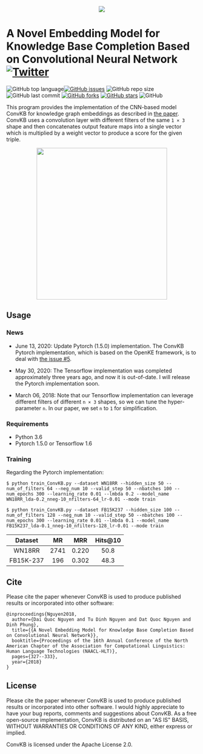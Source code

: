 <p align="center">
	<img src="https://github.com/daiquocnguyen/ConvKB/blob/master/convkb_logo.png">
</p>

# A Novel Embedding Model for Knowledge Base Completion Based on Convolutional Neural Network<a href="https://twitter.com/intent/tweet?text=Wow:&url=https%3A%2F%2Fgithub.com%2Fdaiquocnguyen%2FConvKB%2Fblob%2Fmaster%2FREADME.md"><img alt="Twitter" src="https://img.shields.io/twitter/url?style=social&url=https%3A%2F%2Ftwitter.com%2Fdaiquocng"></a>

<img alt="GitHub top language" src="https://img.shields.io/github/languages/top/daiquocnguyen/ConvKB"><a href="https://github.com/daiquocnguyen/ConvKB/issues"><img alt="GitHub issues" src="https://img.shields.io/github/issues/daiquocnguyen/ConvKB"></a>
<img alt="GitHub repo size" src="https://img.shields.io/github/repo-size/daiquocnguyen/ConvKB">
<img alt="GitHub last commit" src="https://img.shields.io/github/last-commit/daiquocnguyen/ConvKB">
<a href="https://github.com/daiquocnguyen/ConvKB/network"><img alt="GitHub forks" src="https://img.shields.io/github/forks/daiquocnguyen/ConvKB"></a>
<a href="https://github.com/daiquocnguyen/ConvKB/stargazers"><img alt="GitHub stars" src="https://img.shields.io/github/stars/daiquocnguyen/ConvKB"></a>
<img alt="GitHub" src="https://img.shields.io/github/license/daiquocnguyen/ConvKB">

This program provides the implementation of the CNN-based model ConvKB for knowledge graph embeddings as described in [the paper](http://www.aclweb.org/anthology/N18-2053). ConvKB uses a convolution layer with different filters of the same `1 × 3` shape and then concatenates output feature maps into a single vector which is multiplied by a weight vector to produce a score for the given triple.

<p align="center"> 
<img src="https://github.com/daiquocnguyen/ConvKB/blob/master/model.png" width="344" height="400">
</p>

## Usage

### News

- June 13, 2020: Update Pytorch (1.5.0) implementation. The ConvKB Pytorch implementation, which is based on the OpenKE framework, is to deal with [the issue #5](https://github.com/daiquocnguyen/ConvKB/issues/5#issuecomment-634568519).

- May 30, 2020: The Tensorflow implementation was completed approximately three years ago, and now it is out-of-date. I will release the Pytorch implementation soon.

- March 06, 2018: Note that our Tensorflow implementation can leverage different filters of different `n × 3` shapes, so we can tune the hyper-parameter `n`. In our paper, we set `n` to `1` for simplification.

### Requirements

- Python 3.6
- Pytorch 1.5.0 or Tensorflow 1.6 

### Training

Regarding the Pytorch implementation:

	$ python train_ConvKB.py --dataset WN18RR --hidden_size 50 --num_of_filters 64 --neg_num 10 --valid_step 50 --nbatches 100 --num_epochs 300 --learning_rate 0.01 --lmbda 0.2 --model_name WN18RR_lda-0.2_nneg-10_nfilters-64_lr-0.01 --mode train
	
	$ python train_ConvKB.py --dataset FB15K237 --hidden_size 100 --num_of_filters 128 --neg_num 10 --valid_step 50 --nbatches 100 --num_epochs 300 --learning_rate 0.01 --lmbda 0.1 --model_name FB15K237_lda-0.1_nneg-10_nfilters-128_lr-0.01 --mode train
	
Dataset	|	MR	|	MRR	|	Hits@10
:-:|:-:|:-:|:-:
WN18RR 	|	2741 	|	0.220	|	50.8	
FB15K-237	|196	|	0.302	|	48.3	

## Cite

Please cite the paper whenever ConvKB is used to produce published results or incorporated into other software:

	@inproceedings{Nguyen2018,
	  author={Dai Quoc Nguyen and Tu Dinh Nguyen and Dat Quoc Nguyen and Dinh Phung},
	  title={{A Novel Embedding Model for Knowledge Base Completion Based on Convolutional Neural Network}},
	  booktitle={Proceedings of the 16th Annual Conference of the North American Chapter of the Association for Computational Linguistics: Human Language Technologies (NAACL-HLT)},
	  pages={327--333},
	  year={2018}
	}
		
## License

Please cite the paper whenever ConvKB is used to produce published results or incorporated into other software. I would highly appreciate to have your bug reports, comments and suggestions about ConvKB. As a free open-source implementation, ConvKB is distributed on an "AS IS" BASIS, WITHOUT WARRANTIES OR CONDITIONS OF ANY KIND, either express or implied. 

ConvKB  is licensed under the Apache License 2.0.
